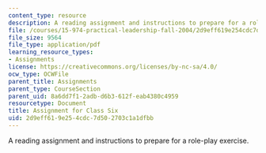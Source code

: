 ```yaml
---
content_type: resource
description: A reading assignment and instructions to prepare for a role-play exercise.
file: /courses/15-974-practical-leadership-fall-2004/2d9eff619e254cdc7d502703c1a1dfbb_5th_assignmt.pdf
file_size: 9564
file_type: application/pdf
learning_resource_types:
- Assignments
license: https://creativecommons.org/licenses/by-nc-sa/4.0/
ocw_type: OCWFile
parent_title: Assignments
parent_type: CourseSection
parent_uid: 8a6dd7f1-2adb-d6b3-612f-eab4380c4959
resourcetype: Document
title: Assignment for Class Six
uid: 2d9eff61-9e25-4cdc-7d50-2703c1a1dfbb
---
```

A reading assignment and instructions to prepare for a role-play exercise.